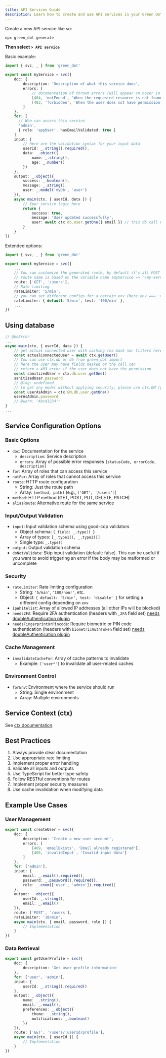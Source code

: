 ```yaml
---
title: API Services Guide
description: Learn how to create and use API services in your Green Dot application.
---
```


Create a new API service like so:

```bash
npx green_dot generate
```

**Then select `> API service`**

Basic example:

```ts
import { svc, _ } from 'green_dot'

export const myService = svc({
    doc: {
        description: 'Description of what this service does',
        errors: [
            // documentation of thrown errors (will appear on hover in SDK in frontend and be generated in swagger doc)
            [404, 'notFound', 'When the requested resource is not found'],
            [403, 'forbidden', 'When the user does not have permission']
        ]
    },
    for: [
      // Who can access this service
      'admin', 
      { role: 'appUser', hasEmailValidated: true }
    ]
    input: {
        // here are the validation syntax for your input data
        userId: _.string().required(),
        data: _.object({
            name: _.string(),
            age: _.number()
        })
    },
    output: _.object({
        success: _.boolean(),
        message: _.string(),
        user: _.model('myDb', 'user')
    }),
    async main(ctx, { userId, data }) {
        // Your service logic here
        return {
            success: true,
            message: 'User updated successfully',
            user: await ctx.db.user.getOne({ email }) // this db call will automatically apply mask and filter depending on user perm (see dao doc)
        }
    }
})
```

Extended options:

```ts
import { svc, _ } from 'green_dot'

export const myService = svc({
    ...
    // You can customize the generated route, by default it's all POST and the 
    // route name is based on the variable name (myService => '/my-service')
    route: ['GET', '/users'],
    // Rate limiting
    rateLimiter: '5/min',
    // you can set different configs for a certain env (here env === 'test')
    rateLimiter: { default:'5/min', test: '100/min' },
    ...
})
```


## Using database

```ts 
// @noError
...
async main(ctx, { userId, data }) {
    // get actual connected user with caching (no mask nor filters here so ⚠️)
    const actualConnectedUser = await ctx.getUser()
    // You can use ctx.db or db from green_dot import
    // here the user may have fields masked or the call can
    // return a 403 error if the user does not have the permission
    const sanitizedUser = ctx.db.user.getOne()
    sanitizedUser.password
    // @log: undefined
    // to get any model without applying security, please use ctx.GM (god mode)
    const userAsAdmin = ctx.GM.db.user.getOne()
    userAsAdmin.password
    // @warn: 'Abcd1234!'
}
...
```



## Service Configuration Options

### Basic Options

- `doc`: Documentation for the service
  - `description`: Service description
  - `errors`: Array of possible error responses `[statusCode, errorCode, description]`
- `for`: Array of roles that can access this service
- `notFor`: Array of roles that cannot access this service
- `route`: HTTP route configuration
  - String: Just the route path
  - Array: `[method, path]` (e.g., `['GET', '/users']`)
- `method`: HTTP method (GET, POST, PUT, DELETE, PATCH)
- `aliasRoute`: Alternative route for the same service

### Input/Output Validation

- `input`: Input validation schema using good-cop validators
  - Object schema: `{ field: _.type() }`
  - Array of types: `[_.type1(), _.type2()]`
  - Single type: `_.type()`
- `output`: Output validation schema
- `doNotValidate`: Skip input validation (default: false). This can be useful if you want to avoid triggering an error if the body may be malformed or uncomplete

### Security

- `rateLimiter`: Rate limiting configuration
  - String: `'5/min'`, `'100/hour'`, etc.
  - Object: `{ default: '5/min', test: 'disable' }` for setting a different config depending on `env`
- `ipWhitelist`: Array of allowed IP addresses (all other IPs will be blocked)
- `needs2FA`: Require 2FA authentication (headers with `_2FA` field set) [needs doubleAuthentication plugin](../plugins/double-authentication)
- `needsFingerprintOrPincode`: Require biometric or PIN code authentication (headers with `biometricAuthToken` field set) [needs doubleAuthentication plugin](../plugins/double-authentication)

### Cache Management

- `invalidateCacheFor`: Array of cache patterns to invalidate
  - Example: `['user*']` to invalidate all user-related caches

### Environment Control

- `forEnv`: Environment where the service should run
  - String: Single environment
  - Array: Multiple environments

## Service Context (ctx)

See [ctx documentation](./ctx.md)

## Best Practices

1. Always provide clear documentation
2. Use appropriate rate limiting
3. Implement proper error handling
4. Validate all inputs and outputs
5. Use TypeScript for better type safety
6. Follow RESTful conventions for routes
7. Implement proper security measures
8. Use cache invalidation when modifying data

## Example Use Cases

### User Management
```ts
export const createUser = svc({
    doc: {
        description: 'Create a new user account',
        errors: [
            [409, 'emailExists', 'Email already registered'],
            [400, 'invalidInput', 'Invalid input data']
        ]
    },
    for: ['admin'],
    input: {
        email: _.email().required(),
        password: _.password().required(),
        role: _.enum(['user', 'admin']).required()
    },
    output: _.object({
        userId: _.string(),
        email: _.email()
    }),
    route: ['POST', '/users'],
    rateLimiter: '10/min',
    async main(ctx, { email, password, role }) {
        // Implementation
    }
})
```

### Data Retrieval
```ts
export const getUserProfile = svc({
    doc: {
        description: 'Get user profile information'
    },
    for: ['user', 'admin'],
    input: {
        userId: _.string().required()
    },
    output: _.object({
        name: _.string(),
        email: _.email(),
        preferences: _.object({
            theme: _.string(),
            notifications: _.boolean()
        })
    }),
    route: ['GET', '/users/:userId/profile'],
    async main(ctx, { userId }) {
        // Implementation
    }
})
```